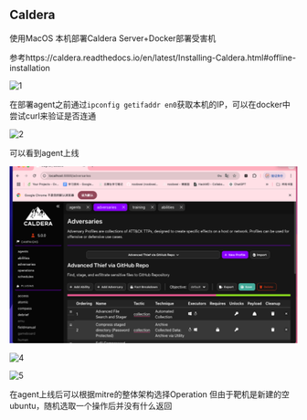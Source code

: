 ## Caldera

使用MacOS 本机部署Caldera Server+Docker部署受害机

参考https://caldera.readthedocs.io/en/latest/Installing-Caldera.html#offline-installation

![1](SCR-20250303-jfey.png)

在部署agent之前通过`ipconfig getifaddr en0`获取本机的IP，可以在docker中尝试curl来验证是否连通

![2](SCR-20250303-jfjr.png)

可以看到agent上线

![3](SCR-20250303-piqc.png)

![4](SCR-20250303-jjjs.png)

![5](SCR-20250303-jinf.png)

在agent上线后可以根据mitre的整体架构选择Operation
但由于靶机是新建的空ubuntu，随机选取一个操作后并没有什么返回

